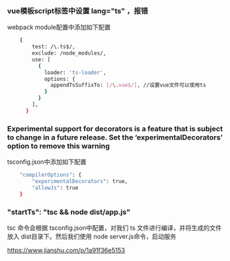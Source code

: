 ### vue模板script标签中设置 lang="ts" ，报错

webpack module配置中添加如下配置

```sh
    {
        test: /\.ts$/,
        exclude: /node_modules/,
        use: [
          {
            loader: 'ts-loader',
            options: {
              appendTsSuffixTo: [/\.vue$/], //设置vue文件可以使用ts
            }
          }
        ],
      }
```

### Experimental support for decorators is a feature that is subject to change in a future release. Set the ‘experimentalDecorators’ option to remove this warning
    
tsconfig.json中添加如下配置

```sh
    "compilerOptions": {
        "experimentalDecorators": true,
        "allowJs": true
    }
```

###  "startTs": "tsc && node dist/app.js"

tsc 命令会根据 tsconfig.json中配置，对我们 ts 文件进行编译，并将生成的文件放入  dist目录下。然后我们使用 node server.js命令，启动服务

https://www.jianshu.com/p/1a91f36e5153
